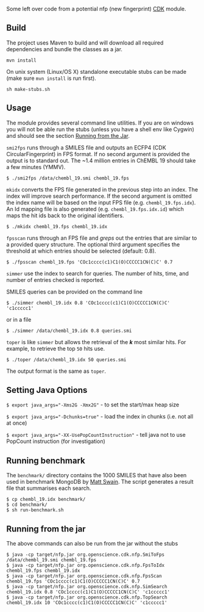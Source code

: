 Some left over code from a potential nfp (new fingerprint) [CDK](http://github.com/cdk/cdk) module.

## Build

The project uses Maven to build and will download all required dependencies and bundle the classes as
 a jar.

`mvn install`

On unix system (Linux/OS X) standalone executable stubs can be made (make sure `mvn install` is run first).

`sh make-stubs.sh`

## Usage

The module provides several command line utilities. If you are on windows you will not be able run the stubs
(unless you have a shell env like Cygwin) and should see the section [Running from the Jar](#Running-from-the-jar).

`smi2fps` runs through a SMILES file and outputs an ECFP4 (CDK CircularFingerprint) in FPS format. If no second argument
 is provided the output is to standard out. The ~1.4 million entries in ChEMBL 19 should take a few minutes (YMMV).

`$ ./smi2fps /data/chembl_19.smi chembl_19.fps`

`mkidx` converts the FPS file generated in the previous step into an index. The index will improve search performance.
 If the second argument is omitted the index name will be based on the input FPS file
 (e.g. `chembl_19.fps.idx`). An Id mapping file is also generated (e.g. `chembl_19.fps.idx.id`) which maps the hit ids 
back to the original identifiers.

`$ ./mkidx chembl_19.fps chembl_19.idx`

`fpsscan` runs through an FPS file and *greps* out the entries that are similar to a provided query structure. The
optional third argument specifies the threshold at which entries should be selected (default: 0.8).

`$ ./fpsscan chembl_19.fps 'COc1cccc(c1)C1(O)CCCCC1CN(C)C' 0.7`

`simmer` use the index to search for queries. The number of hits, time, and number of entries
 checked is reported.

SMILES queries can be provided on the command line

`$ ./simmer chembl_19.idx 0.8 'COc1cccc(c1)C1(O)CCCCC1CN(C)C' 'c1ccccc1'`

or in a file

`$ ./simmer /data/chembl_19.idx 0.8 queries.smi`

`toper` is like `simmer` but allows the retrieval of the <b><i>k</i></b> most similar hits. For 
example, to retrieve the top `50` hits use. 

`$ ./toper /data/chembl_19.idx 50 queries.smi`

 The output format is the same as `toper`.

## Setting Java Options 

`$ export java_args="-Xms2G -Xmx2G"` - to set the start/max heap size

`$ export java_args="-Dchunks=true"` - load the index in chunks (i.e. not all at once) 

`$ export java_args="-XX-UsePopCountInstruction"` - tell java not to use PopCount instruction (for investigation)

## Running benchmark

The `benchmark/` directory contains the 1000 SMILES that have also been used in benchmark MongoDB
by [Matt Swain](http://blog.matt-swain.com/post/87093745652/chemical-similarity-search-in-mongodb). 
 The script generates a result file that summarises each search.

```
$ cp chembl_19.idx benchmark/
$ cd benchmark/
$ sh run-benchmark.sh
```

## Running from the jar

The above commands can also be run from the jar without the stubs

```
$ java -cp target/nfp.jar org.openscience.cdk.nfp.SmiToFps /data/chembl_19.smi chembl_19.fps
$ java -cp target/nfp.jar org.openscience.cdk.nfp.FpsToIdx chembl_19.fps chembl_19.idx
$ java -cp target/nfp.jar org.openscience.cdk.nfp.FpsScan chembl_19.fps 'COc1cccc(c1)C1(O)CCCCC1CN(C)C' 0.7
$ java -cp target/nfp.jar org.openscience.cdk.nfp.SimSearch chembl_19.idx 0.8 'COc1cccc(c1)C1(O)CCCCC1CN(C)C' 'c1ccccc1'
$ java -cp target/nfp.jar org.openscience.cdk.nfp.TopSearch chembl_19.idx 10 'COc1cccc(c1)C1(O)CCCCC1CN(C)C' 'c1ccccc1'
```